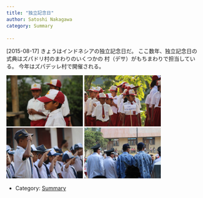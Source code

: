 ```yaml
---
title: "独立記念日"
author: Satoshi Nakagawa
category: Summary

---
```


[2015-08-17]  きょうはインドネシアの独立記念日だ。
ここ数年、独立記念日の式典はズパドリ村のまわりのいくつかの
村（デサ）がもちまわりで担当している。
今年はズパデッレ村で開催される。

<img src="/pict/2015-08-17-1.jpg" alt="" width="200"/>
<img src="/pict/2015-08-17-2.jpg" alt="" width="200"/>
<img src="/pict/2015-08-17-3.jpg" alt="" width="200"/>
<img src="/pict/2015-08-17-4.jpg" alt="" width="200"/>

- Category: [Summary](categories.html#Summary)

